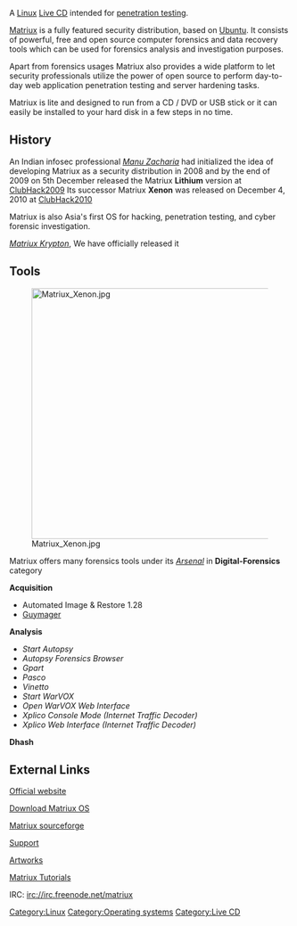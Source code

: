 A [Linux](Linux "wikilink") [Live CD](Live_CD "wikilink") intended for
[penetration testing](Penetration_Testing "wikilink").

[Matriux](Matriux "wikilink") is a fully featured security distribution,
based on [Ubuntu](Ubuntu "wikilink"). It consists of powerful, free and
open source computer forensics and data recovery tools which can be used
for forensics analysis and investigation purposes.

Apart from forensics usages Matriux also provides a wide platform to let
security professionals utilize the power of open source to perform
day-to-day web application penetration testing and server hardening
tasks.

Matriux is lite and designed to run from a CD / DVD or USB stick or it
can easily be installed to your hard disk in a few steps in no time.

## History

An Indian infosec professional [*Manu
Zacharia*](http://manuzacharia.blogspot.com/) had initialized the idea
of developing Matriux as a security distribution in 2008 and by the end
of 2009 on 5th December released the Matriux **Lithium** version at
[ClubHack2009](http://clubhack.com/2009/) Its successor Matriux
**Xenon** was released on December 4, 2010 at
[ClubHack2010](http://clubhack.com/2010/)

Matriux is also Asia's first OS for hacking, penetration testing, and
cyber forensic investigation.

[*Matriux Krypton*](http://www.matriux.com/index.php?page=download), We
have officially released it

## Tools

<figure>
<img src="Matriux_Xenon.jpg" title="Matriux_Xenon.jpg" width="450"
alt="Matriux_Xenon.jpg" />
<figcaption aria-hidden="true">Matriux_Xenon.jpg</figcaption>
</figure>

Matriux offers many forensics tools under its
[*Arsenal*](http://www.Matriux.com/index.php?page=arsenal) in
**Digital-Forensics** category

**Acquisition**

- Automated Image & Restore 1.28
- [Guymager](Guymager "wikilink")

**Analysis**

- *Start Autopsy*
- *Autopsy Forensics Browser*
- *Gpart*
- *Pasco*
- *Vinetto*
- *Start WarVOX*
- *Open WarVOX Web Interface*
- *Xplico Console Mode (Internet Traffic Decoder)*
- *Xplico Web Interface (Internet Traffic Decoder)*

**Dhash**

## External Links

[Official website](http://www.Matriux.com)

[Download Matriux OS](http://www.matriux.com/index.php?page=download)

[Matriux sourceforge](http://sourceforge.net/projects/matriux/)

[Support](http://forum.matriux.com)

[Artworks](http://matriux.com/index.php?page=art-de-matriux)

[Matriux Tutorials](http://www.chmag.in/articles/matriuxvibhag)

IRC: <irc://irc.freenode.net/matriux>

[Category:Linux](Category:Linux "wikilink") [Category:Operating
systems](Category:Operating_systems "wikilink") [Category:Live
CD](Category:Live_CD "wikilink")